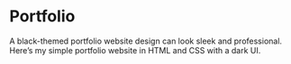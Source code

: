 # Portfolio
 A black-themed portfolio website design can look sleek and professional. Here’s my simple portfolio website in HTML and CSS with a dark UI.
